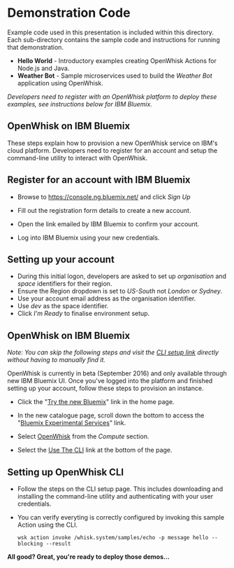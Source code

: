 # Demonstration Code

Example code used in this presentation is included within this directory. Each sub-directory contains the sample code and instructions for running that demonstration. 

- **Hello World** - Introductory examples creating OpenWhisk Actions for Node.js and Java.
- **Weather Bot** - Sample microservices used to build the *Weather Bot* application using OpenWhisk.

*Developers need to register with an OpenWhisk platform to deploy these examples, see instructions below for IBM Bluemix.*

## OpenWhisk on IBM Bluemix

These steps explain how to provision a new OpenWhisk service on IBM's cloud platform. Developers need to register for an account and setup the command-line utility to interact with OpenWhisk. 

## Register for an account with IBM Bluemix

- Browse to https://console.ng.bluemix.net/ and click _Sign Up_

- Fill out the registration form details to create a new account.

- Open the link emailed by IBM Bluemix to confirm your account.

- Log into IBM Bluemix using your new credentials.

## Setting up your account

- During this initial logon, developers are asked to set up _organisation_ and _space_ identifiers for their region.
- Ensure the Region dropdown is set to _US-South_ not _London_ or _Sydney_.
- Use your account email address as the organisation identifier.
- Use _dev_ as the space identifier.
- Click _I'm Ready_ to finalise environment setup.

## OpenWhisk on IBM Bluemix

_Note: You can skip the following steps and visit the [CLI setup link](https://new-console.ng.bluemix.net/openwhisk/cli) directly without having to manually find it._

OpenWhisk is currently in beta (September 2016) and only available through new IBM Bluemix UI. Once you've logged into the platform and finished setting up your account, follow these steps to provision an instance. 

- Click the "[Try the new Bluemix](https://new-console.eu-gb.bluemix.net/)" link in the home page.

- In the new catalogue page, scroll down the bottom to access the "[Bluemix Experimental Services](https://new-console.ng.bluemix.net/catalog/labs/)" link. 

- Select [OpenWhisk](https://new-console.ng.bluemix.net/openwhisk) from the _Compute_ section.

- Select the [Use The CLI](https://new-console.ng.bluemix.net/openwhisk/cli) link at the bottom of the page.

## Setting up OpenWhisk CLI

- Follow the steps on the CLI setup page. This includes downloading and installing the command-line utility and authenticating with your user credentials. 

- You can verify everyting is correctly configured by invoking this sample Action using the CLI.

  ```
  wsk action invoke /whisk.system/samples/echo -p message hello --blocking --result
  ```


**All good? Great, you're ready to deploy those demos…**

